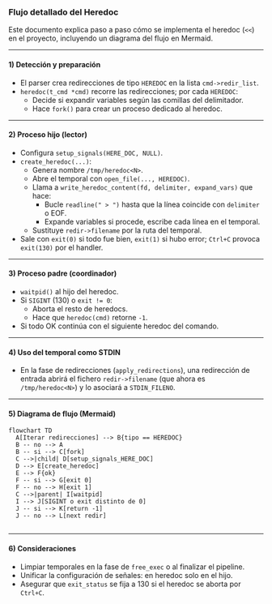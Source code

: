 ### Flujo detallado del Heredoc

Este documento explica paso a paso cómo se implementa el heredoc (`<<`) en el proyecto, incluyendo un diagrama del flujo en Mermaid.

---

#### 1) Detección y preparación
- El parser crea redirecciones de tipo `HEREDOC` en la lista `cmd->redir_list`.
- `heredoc(t_cmd *cmd)` recorre las redirecciones; por cada `HEREDOC`:
  - Decide si expandir variables según las comillas del delimitador.
  - Hace `fork()` para crear un proceso dedicado al heredoc.

---

#### 2) Proceso hijo (lector)
- Configura `setup_signals(HERE_DOC, NULL)`.
- `create_heredoc(...)`:
  - Genera nombre `/tmp/heredoc<N>`.
  - Abre el temporal con `open_file(..., HEREDOC)`.
  - Llama a `write_heredoc_content(fd, delimiter, expand_vars)` que hace:
    - Bucle `readline(" > ")` hasta que la línea coincide con `delimiter` o EOF.
    - Expande variables si procede, escribe cada línea en el temporal.
  - Sustituye `redir->filename` por la ruta del temporal.
- Sale con `exit(0)` si todo fue bien, `exit(1)` si hubo error; `Ctrl+C` provoca `exit(130)` por el handler.

---

#### 3) Proceso padre (coordinador)
- `waitpid()` al hijo del heredoc.
- Si `SIGINT` (130) o `exit != 0`:
  - Aborta el resto de heredocs.
  - Hace que `heredoc(cmd)` retorne `-1`.
- Si todo OK continúa con el siguiente heredoc del comando.

---

#### 4) Uso del temporal como STDIN
- En la fase de redirecciones (`apply_redirections`), una redirección de entrada abrirá el fichero `redir->filename` (que ahora es `/tmp/heredoc<N>`) y lo asociará a `STDIN_FILENO`.

---

#### 5) Diagrama de flujo (Mermaid)

```mermaid
flowchart TD
  A[Iterar redirecciones] --> B{tipo == HEREDOC}
  B -- no --> A
  B -- si --> C[fork]
  C -->|child| D[setup_signals_HERE_DOC]
  D --> E[create_heredoc]
  E --> F{ok}
  F -- si --> G[exit 0]
  F -- no --> H[exit 1]
  C -->|parent| I[waitpid]
  I --> J[SIGINT o exit distinto de 0]
  J -- si --> K[return -1]
  J -- no --> L[next redir]


```

---

#### 6) Consideraciones
- Limpiar temporales en la fase de `free_exec` o al finalizar el pipeline.
- Unificar la configuración de señales: en heredoc solo en el hijo.
- Asegurar que `exit_status` se fija a 130 si el heredoc se aborta por `Ctrl+C`.


